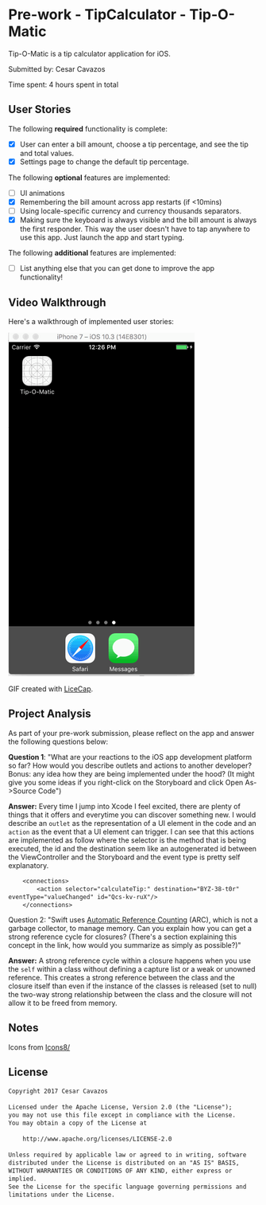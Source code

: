 # Pre-work - TipCalculator - Tip-O-Matic

Tip-O-Matic is a tip calculator application for iOS.

Submitted by: Cesar Cavazos 

Time spent: 4 hours spent in total

## User Stories

The following **required** functionality is complete:

* [X] User can enter a bill amount, choose a tip percentage, and see the tip and total values.
* [X] Settings page to change the default tip percentage.

The following **optional** features are implemented:

* [ ] UI animations
* [X] Remembering the bill amount across app restarts (if <10mins)
* [ ] Using locale-specific currency and currency thousands separators.
* [X] Making sure the keyboard is always visible and the bill amount is always the first responder. This way the user doesn't have to tap anywhere to use this app. Just launch the app and start typing.

The following **additional** features are implemented:

- [ ] List anything else that you can get done to improve the app functionality!

## Video Walkthrough 

Here's a walkthrough of implemented user stories:

<img src='img/demo.gif' title='Video Walkthrough' width='' alt='Video Walkthrough' />

GIF created with [LiceCap](http://www.cockos.com/licecap/).

## Project Analysis

As part of your pre-work submission, please reflect on the app and answer the following questions below:

**Question 1**: "What are your reactions to the iOS app development platform so far? How would you describe outlets and actions to another developer? Bonus: any idea how they are being implemented under the hood? (It might give you some ideas if you right-click on the Storyboard and click Open As->Source Code")

**Answer:** Every time I jump into Xcode I feel excited, there are plenty of things that it offers and everytime you can discover something new. I would describe an `outlet` as the representation of a UI element in the code and an `action` as the event that a UI element can trigger. I can see that this actions are implemented as follow where the selector is the method that is being executed, the id and the destination seem like an autogenerated id between the ViewController and the Storyboard and the event type is pretty self explanatory.

```
	<connections>
		<action selector="calculateTip:" destination="BYZ-38-t0r" eventType="valueChanged" id="Qcs-kv-ruX"/>
	</connections>
```

Question 2: "Swift uses [Automatic Reference Counting](https://developer.apple.com/library/content/documentation/Swift/Conceptual/Swift_Programming_Language/AutomaticReferenceCounting.html#//apple_ref/doc/uid/TP40014097-CH20-ID49) (ARC), which is not a garbage collector, to manage memory. Can you explain how you can get a strong reference cycle for closures? (There's a section explaining this concept in the link, how would you summarize as simply as possible?)"

**Answer:** A strong reference cycle within a closure happens when you use the `self` within a class without defining a capture list or a weak or unowned reference. This creates a strong reference between the class and the closure itself than even if the instance of the classes is released (set to null) the two-way strong relationship between the class and the closure will not allow it to be freed from memory.

## Notes

Icons from [Icons8/](https://icons8.com/)

## License

    Copyright 2017 Cesar Cavazos

    Licensed under the Apache License, Version 2.0 (the "License");
    you may not use this file except in compliance with the License.
    You may obtain a copy of the License at

        http://www.apache.org/licenses/LICENSE-2.0

    Unless required by applicable law or agreed to in writing, software
    distributed under the License is distributed on an "AS IS" BASIS,
    WITHOUT WARRANTIES OR CONDITIONS OF ANY KIND, either express or implied.
    See the License for the specific language governing permissions and
    limitations under the License.
